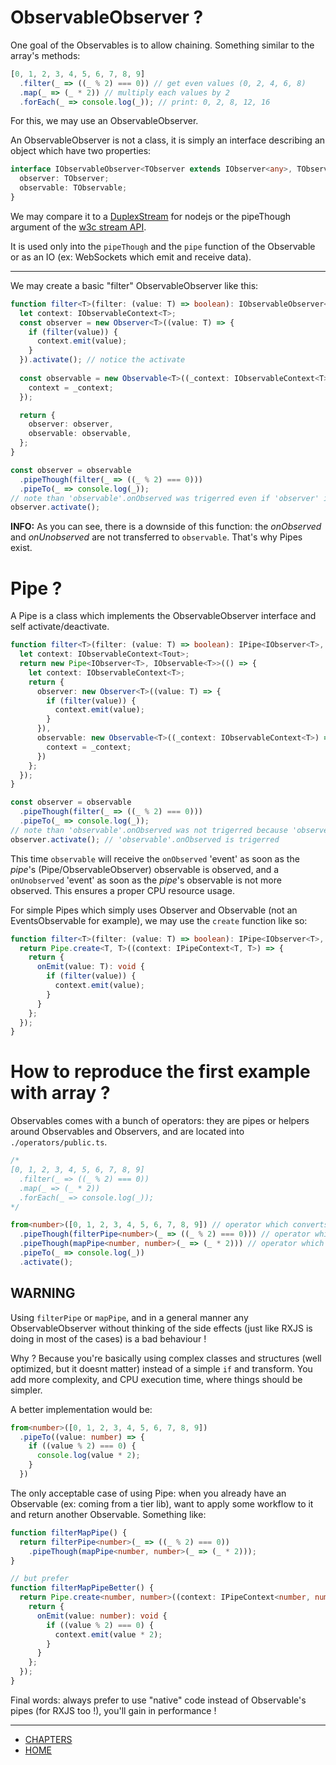 # ObservableObserver ?

One goal of the Observables is to allow chaining. Something similar to the array's methods:

```ts
[0, 1, 2, 3, 4, 5, 6, 7, 8, 9]
  .filter(_ => ((_ % 2) === 0)) // get even values (0, 2, 4, 6, 8)
  .map(_ => (_ * 2)) // multiply each values by 2
  .forEach(_ => console.log(_)); // print: 0, 2, 8, 12, 16
```

For this, we may use an ObservableObserver.

An ObservableObserver is not a class, it is simply an interface describing an object which have two properties:

```ts
interface IObservableObserver<TObserver extends IObserver<any>, TObservable extends IObservable<any>>  {
  observer: TObserver;
  observable: TObservable;
}
```

We may compare it to a [DuplexStream](https://nodejs.org/api/stream.html#stream_class_stream_duplex) for nodejs
or the pipeThough argument of the [w3c stream API](https://streams.spec.whatwg.org/#rs-pipe-through).

It is used only into the `pipeThough` and the `pipe` function of the Observable or as an IO (ex: WebSockets which emit and receive data).


---
We may create a basic "filter" ObservableObserver like this:

```ts
function filter<T>(filter: (value: T) => boolean): IObservableObserver<IObserver<T>, IObservable<T>> {
  let context: IObservableContext<T>;
  const observer = new Observer<T>((value: T) => {
    if (filter(value)) {
      context.emit(value);
    }
  }).activate(); // notice the activate
  
  const observable = new Observable<T>((_context: IObservableContext<T>) => {
    context = _context;
  });

  return {
    observer: observer,
    observable: observable,
  };
}

const observer = observable
  .pipeThough(filter(_ => ((_ % 2) === 0)))
  .pipeTo(_ => console.log(_));
// note than 'observable'.onObserved was trigerred even if 'observer' is not activated
observer.activate();
```

**INFO:** As you can see, there is a downside of this function: the *onObserved* and *onUnobserved* are not transferred to `observable`.
That's why Pipes exist.


# Pipe ?

A Pipe is a class which implements the ObservableObserver interface and self activate/deactivate.

```ts
function filter<T>(filter: (value: T) => boolean): IPipe<IObserver<T>, IObservable<T>> {
  let context: IObservableContext<Tout>;
  return new Pipe<IObserver<T>, IObservable<T>>(() => {
    let context: IObservableContext<T>;
    return {
      observer: new Observer<T>((value: T) => {
        if (filter(value)) {
          context.emit(value);
        }
      }),
      observable: new Observable<T>((_context: IObservableContext<T>) => {
        context = _context;
      })
    };
  });
}

const observer = observable
  .pipeThough(filter(_ => ((_ % 2) === 0)))
  .pipeTo(_ => console.log(_));
// note than 'observable'.onObserved was not trigerred because 'observer' is not activated
observer.activate(); // 'observable'.onObserved is trigerred
```

This time `observable` will receive the `onObserved` 'event' as soon as the *pipe*'s (Pipe/ObservableObserver) observable is observed,
and a `onUnobserved` 'event' as soon as the *pipe*'s observable is not more observed. This ensures a proper CPU resource usage.

For simple Pipes which simply uses Observer and Observable (not an EventsObservable for example), we may use the `create` function like so:

```ts
function filter<T>(filter: (value: T) => boolean): IPipe<IObserver<T>, IObservable<T>> {
  return Pipe.create<T, T>((context: IPipeContext<T, T>) => {
    return {
      onEmit(value: T): void {
        if (filter(value)) {
          context.emit(value);
        }
      }
    };
  });
}
```

# How to reproduce the first example with array ?

Observables comes with a bunch of operators: they are pipes or helpers around Observables and Observers, and are located into `./operators/public.ts`.

```ts
/*
[0, 1, 2, 3, 4, 5, 6, 7, 8, 9]
  .filter(_ => ((_ % 2) === 0))
  .map(_ => (_ * 2))
  .forEach(_ => console.log(_));
*/

from<number>([0, 1, 2, 3, 4, 5, 6, 7, 8, 9]) // operator which converts an Iterable to an Observable
  .pipeThough(filterPipe<number>(_ => ((_ % 2) === 0))) // operator which filters incomming values
  .pipeThough(mapPipe<number, number>(_ => (_ * 2))) // operator which filters incomming values
  .pipeTo(_ => console.log(_))
  .activate();
```

## WARNING
Using `filterPipe` or `mapPipe`, and in a general manner any ObservableObserver without thinking of the side effects
(just like RXJS is doing in most of the cases) is a bad behaviour !

Why ? Because you're basically using complex classes and structures (well optimized, but it doesnt matter) instead of a simple `if` and transform.
You add more complexity, and CPU execution time, where things should be simpler.

A better implementation would be:

```ts
from<number>([0, 1, 2, 3, 4, 5, 6, 7, 8, 9])
  .pipeTo((value: number) => {
    if ((value % 2) === 0) {
      console.log(value * 2);
    }
  })
```

The only acceptable case of using Pipe: when you already have an Observable (ex: coming from a tier lib),
want to apply some workflow to it and return another Observable. Something like:
```ts
function filterMapPipe() {
  return filterPipe<number>(_ => ((_ % 2) === 0))
    .pipeThough(mapPipe<number, number>(_ => (_ * 2)));
}

// but prefer
function filterMapPipeBetter() {
  return Pipe.create<number, number>((context: IPipeContext<number, number>) => {
    return {
      onEmit(value: number): void {
        if ((value % 2) === 0) {
          context.emit(value * 2);
        }
      }
    };
  });
}
```

Final words: always prefer to use "native" code instead of Observable's pipes (for RXJS too !), you'll gain in performance !

---
- [CHAPTERS](./README.md)
- [HOME](../../README.md)